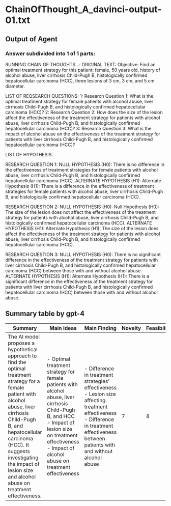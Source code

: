 # ChainOfThought_A_davinci-output-01.txt
## Output of Agent
### Answer subdivided into 1 of 1 parts:
RUNNING CHAIN OF THOUGHTS...:
ORIGINAL TEXT:
Objective: Find an optimal treatment strategy for this patient: female, 50 years old, history of alcohol abuse, liver cirrhosis Child-Pugh B, histologically confirmed hepatocellular carcinoma (HCC), three lesions of 3 cm, 3 cm, and 5 cm diameter. 


LIST OF REQSEARCH QUESTIONS:
1: Research Question 1: What is the optimal treatment strategy for female patients with alcohol abuse, liver cirrhosis Child-Pugh B, and histologically confirmed hepatocellular carcinoma (HCC)?
2: Research Question 2: How does the size of the lesion affect the effectiveness of the treatment strategy for patients with alcohol abuse, liver cirrhosis Child-Pugh B, and histologically confirmed hepatocellular carcinoma (HCC)?
3: Research Question 3: What is the impact of alcohol abuse on the effectiveness of the treatment strategy for patients with liver cirrhosis Child-Pugh B, and histologically confirmed hepatocellular carcinoma (HCC)?

LIST OF HYPOTHESIS:

RESEARCH QUESTION 1:
NULL HYPOTHESIS (H0): There is no difference in the effectiveness of treatment strategies for female patients with alcohol abuse, liver cirrhosis Child-Pugh B, and histologically confirmed hepatocellular carcinoma (HCC).
ALTERNATE HYPOTHESIS (H1): Alternate Hypothesis (H1): There is a difference in the effectiveness of treatment strategies for female patients with alcohol abuse, liver cirrhosis Child-Pugh B, and histologically confirmed hepatocellular carcinoma (HCC).

RESEARCH QUESTION 2:
NULL HYPOTHESIS (H0): Null Hypothesis (H0): The size of the lesion does not affect the effectiveness of the treatment strategy for patients with alcohol abuse, liver cirrhosis Child-Pugh B, and histologically confirmed hepatocellular carcinoma (HCC).
ALTERNATE HYPOTHESIS (H1): Alternate Hypothesis (H1): The size of the lesion does affect the effectiveness of the treatment strategy for patients with alcohol abuse, liver cirrhosis Child-Pugh B, and histologically confirmed hepatocellular carcinoma (HCC).

RESEARCH QUESTION 3:
NULL HYPOTHESIS (H0): There is no significant difference in the effectiveness of the treatment strategy for patients with liver cirrhosis Child-Pugh B, and histologically confirmed hepatocellular carcinoma (HCC) between those with and without alcohol abuse.
ALTERNATE HYPOTHESIS (H1): Alternate Hypothesis (H1): There is a significant difference in the effectiveness of the treatment strategy for patients with liver cirrhosis Child-Pugh B, and histologically confirmed hepatocellular carcinoma (HCC) between those with and without alcohol abuse.

## Summary table by gpt-4
| Summary | Main Ideas | Main Finding | Novelty | Feasibility | Correctness |
|---------|------------|--------------|---------|-------------|-------------|
| The AI model proposes a hypothetical approach to find the optimal treatment strategy for a female patient with alcohol abuse, liver cirrhosis Child-Pugh B, and hepatocellular carcinoma (HCC). It suggests investigating the impact of lesion size and alcohol abuse on treatment effectiveness. | - Optimal treatment strategy for female patients with alcohol abuse, liver cirrhosis Child-Pugh B, and HCC<br>- Impact of lesion size on treatment effectiveness<br>- Impact of alcohol abuse on treatment effectiveness | - Difference in treatment strategies' effectiveness<br>- Lesion size affecting treatment effectiveness<br>- Difference in treatment effectiveness between patients with and without alcohol abuse | 7 | 8 | 8 |

